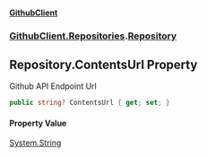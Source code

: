 #### [GithubClient](index 'index')
### [GithubClient.Repositories](GithubClient.Repositories 'GithubClient.Repositories').[Repository](GithubClient.Repositories.Repository 'GithubClient.Repositories.Repository')

## Repository.ContentsUrl Property

Github API Endpoint Url

```csharp
public string? ContentsUrl { get; set; }
```

#### Property Value
[System.String](https://docs.microsoft.com/en-us/dotnet/api/System.String 'System.String')